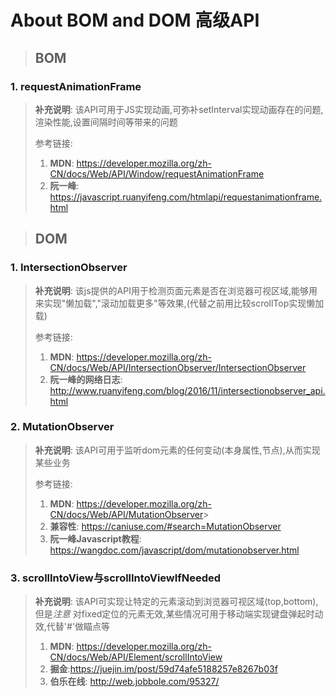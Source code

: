 # About BOM and DOM 高级API

> ##  BOM

### 1. requestAnimationFrame

> **补充说明**: 该API可用于JS实现动画,可弥补setInterval实现动画存在的问题,渲染性能,设置间隔时间等带来的问题
>
> 参考链接: 
>
> 1. **MDN**: <https://developer.mozilla.org/zh-CN/docs/Web/API/Window/requestAnimationFrame>
> 2. **阮一峰**: <https://javascript.ruanyifeng.com/htmlapi/requestanimationframe.html>

> ## DOM 

### 1. IntersectionObserver

> **补充说明**: 该js提供的API用于检测页面元素是否在浏览器可视区域,能够用来实现"懒加载","滚动加载更多"等效果,(代替之前用比较scrollTop实现懒加载)
>
> 参考链接:
>
> 1. **MDN**: <https://developer.mozilla.org/zh-CN/docs/Web/API/IntersectionObserver/IntersectionObserver>
> 2. **阮一峰的网络日志**: <http://www.ruanyifeng.com/blog/2016/11/intersectionobserver_api.html>

### 2. MutationObserver

> **补充说明**: 该API可用于监听dom元素的任何变动(本身属性,节点),从而实现某些业务
>
> 参考链接:
>
> 1. **MDN**: <https://developer.mozilla.org/zh-CN/docs/Web/API/MutationObserver>>
> 2. **兼容性**: <https://caniuse.com/#search=MutationObserver>
> 3. **阮一峰Javascript教程**: <https://wangdoc.com/javascript/dom/mutationobserver.html>

### 3. scrollIntoView与scrollIntoViewIfNeeded

> **补充说明**: 该API可实现让特定的元素滚动到浏览器可视区域(top,bottom),但是*注意* 对fixed定位的元素无效,某些情况可用于移动端实现键盘弹起时动效,代替'#'做瞄点等
>
> 1. **MDN**: <https://developer.mozilla.org/zh-CN/docs/Web/API/Element/scrollIntoView>
> 2. **掘金**:<https://juejin.im/post/59d74afe5188257e8267b03f>
> 3. **伯乐在线**: <http://web.jobbole.com/95327/>